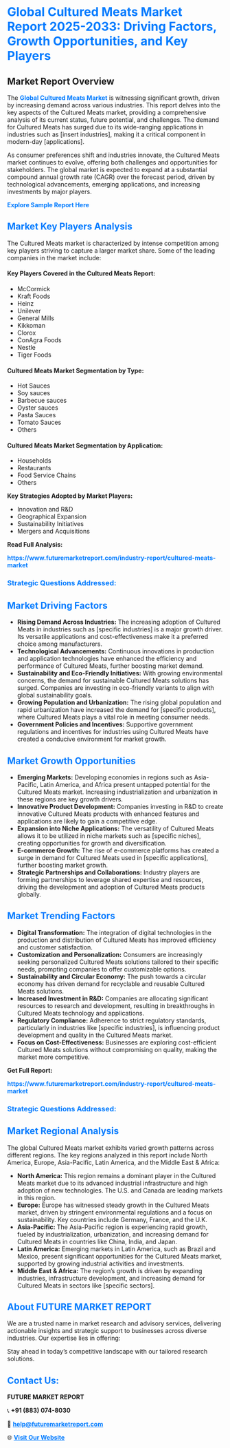 <h1 style="color: #007BFF;">Global Cultured Meats Market Report 2025-2033: Driving Factors, Growth Opportunities, and Key Players</h1>

<section id="overview">
<h2>Market Report Overview</h2>
<p>The <a href="https://www.futuremarketreport.com/industry-report/cultured-meats-market" style="color: #007BFF; text-decoration: none;"><strong>Global Cultured Meats Market</strong></a> is witnessing significant growth, driven by increasing demand across various industries. This report delves into the key aspects of the Cultured Meats market, providing a comprehensive analysis of its current status, future potential, and challenges. The demand for Cultured Meats has surged due to its wide-ranging applications in industries such as [insert industries], making it a critical component in modern-day [applications].</p>
<p>As consumer preferences shift and industries innovate, the Cultured Meats market continues to evolve, offering both challenges and opportunities for stakeholders. The global market is expected to expand at a substantial compound annual growth rate (CAGR) over the forecast period, driven by technological advancements, emerging applications, and increasing investments by major players.</p>
</section>

<section id="overview">
<p><a href="https://www.futuremarketreport.com/request-sample/reportId=34332" style="color: #007BFF; text-decoration: none;"><strong>Explore Sample Report Here</strong></a></p>
</section>

<section id="key-players">
<h2 style="color: #007BFF;">Market Key Players Analysis</h2>
<p>The Cultured Meats market is characterized by intense competition among key players striving to capture a larger market share. Some of the leading companies in the market include:</p>
<h4>Key Players Covered in the Cultured Meats Report:</h4>
<ul><li>McCormick</li><li>Kraft Foods</li><li>Heinz</li><li>Unilever</li><li>General Mills</li><li>Kikkoman</li><li>Clorox</li><li>ConAgra Foods</li><li>Nestle</li><li>Tiger Foods</li></ul>
<h4>Cultured Meats Market Segmentation by Type:</h4>
<ul><li>Hot Sauces</li><li>Soy sauces</li><li>Barbecue sauces</li><li>Oyster sauces</li><li>Pasta Sauces</li><li>Tomato Sauces</li><li>Others</li></ul>

<h4>Cultured Meats Market Segmentation by Application:</h4>
<ul><li>Households</li><li>Restaurants</li><li>Food Service Chains</li><li>Others</li></ul>
<p><strong>Key Strategies Adopted by Market Players:</strong></p>
<ul>
<li>Innovation and R&D</li>
<li>Geographical Expansion</li>
<li>Sustainability Initiatives</li>
<li>Mergers and Acquisitions</li>
</ul>
</section>

<section>
<p><strong>Read Full Analysis: </strong></p><a href="https://www.futuremarketreport.com/industry-report/cultured-meats-market" style="color: #007BFF; text-decoration: none;"><strong>https://www.futuremarketreport.com/industry-report/cultured-meats-market</strong></a>
<h3 style="color: #007BFF;">Strategic Questions Addressed:</h3>
</section>

<section id="driving-factors">
<h2 style="color: #007BFF;">Market Driving Factors</h2>
<ul>
<li><strong>Rising Demand Across Industries:</strong> The increasing adoption of Cultured Meats in industries such as [specific industries] is a major growth driver. Its versatile applications and cost-effectiveness make it a preferred choice among manufacturers.</li>
<li><strong>Technological Advancements:</strong> Continuous innovations in production and application technologies have enhanced the efficiency and performance of Cultured Meats, further boosting market demand.</li>
<li><strong>Sustainability and Eco-Friendly Initiatives:</strong> With growing environmental concerns, the demand for sustainable Cultured Meats solutions has surged. Companies are investing in eco-friendly variants to align with global sustainability goals.</li>
<li><strong>Growing Population and Urbanization:</strong> The rising global population and rapid urbanization have increased the demand for [specific products], where Cultured Meats plays a vital role in meeting consumer needs.</li>
<li><strong>Government Policies and Incentives:</strong> Supportive government regulations and incentives for industries using Cultured Meats have created a conducive environment for market growth.</li>
</ul>
</section>

<section id="growth-opportunities">
<h2 style="color: #007BFF;">Market Growth Opportunities</h2>
<ul>
<li><strong>Emerging Markets:</strong> Developing economies in regions such as Asia-Pacific, Latin America, and Africa present untapped potential for the Cultured Meats market. Increasing industrialization and urbanization in these regions are key growth drivers.</li>
<li><strong>Innovative Product Development:</strong> Companies investing in R&D to create innovative Cultured Meats products with enhanced features and applications are likely to gain a competitive edge.</li>
<li><strong>Expansion into Niche Applications:</strong> The versatility of Cultured Meats allows it to be utilized in niche markets such as [specific niches], creating opportunities for growth and diversification.</li>
<li><strong>E-commerce Growth:</strong> The rise of e-commerce platforms has created a surge in demand for Cultured Meats used in [specific applications], further boosting market growth.</li>
<li><strong>Strategic Partnerships and Collaborations:</strong> Industry players are forming partnerships to leverage shared expertise and resources, driving the development and adoption of Cultured Meats products globally.</li>
</ul>
</section>

<section id="trending-factors">
<h2 style="color: #007BFF;">Market Trending Factors</h2>
<ul>
<li><strong>Digital Transformation:</strong> The integration of digital technologies in the production and distribution of Cultured Meats has improved efficiency and customer satisfaction.</li>
<li><strong>Customization and Personalization:</strong> Consumers are increasingly seeking personalized Cultured Meats solutions tailored to their specific needs, prompting companies to offer customizable options.</li>
<li><strong>Sustainability and Circular Economy:</strong> The push towards a circular economy has driven demand for recyclable and reusable Cultured Meats solutions.</li>
<li><strong>Increased Investment in R&D:</strong> Companies are allocating significant resources to research and development, resulting in breakthroughs in Cultured Meats technology and applications.</li>
<li><strong>Regulatory Compliance:</strong> Adherence to strict regulatory standards, particularly in industries like [specific industries], is influencing product development and quality in the Cultured Meats market.</li>
<li><strong>Focus on Cost-Effectiveness:</strong> Businesses are exploring cost-efficient Cultured Meats solutions without compromising on quality, making the market more competitive.</li>
</ul>
</section>

<section>
<p><strong>Get Full Report: </strong></p><a href="https://www.futuremarketreport.com/industry-report/cultured-meats-market" style="color: #007BFF; text-decoration: none;"><strong>https://www.futuremarketreport.com/industry-report/cultured-meats-market</strong></a>
<h3 style="color: #007BFF;">Strategic Questions Addressed:</h3>
</section>


<section id="regional-analysis">
<h2 style="color: #007BFF;">Market Regional Analysis</h2>
<p>The global Cultured Meats market exhibits varied growth patterns across different regions. The key regions analyzed in this report include North America, Europe, Asia-Pacific, Latin America, and the Middle East & Africa:</p>
<ul>
<li><strong>North America:</strong> This region remains a dominant player in the Cultured Meats market due to its advanced industrial infrastructure and high adoption of new technologies. The U.S. and Canada are leading markets in this region.</li>
<li><strong>Europe:</strong> Europe has witnessed steady growth in the Cultured Meats market, driven by stringent environmental regulations and a focus on sustainability. Key countries include Germany, France, and the U.K.</li>
<li><strong>Asia-Pacific:</strong> The Asia-Pacific region is experiencing rapid growth, fueled by industrialization, urbanization, and increasing demand for Cultured Meats in countries like China, India, and Japan.</li>
<li><strong>Latin America:</strong> Emerging markets in Latin America, such as Brazil and Mexico, present significant opportunities for the Cultured Meats market, supported by growing industrial activities and investments.</li>
<li><strong>Middle East & Africa:</strong> The region’s growth is driven by expanding industries, infrastructure development, and increasing demand for Cultured Meats in sectors like [specific sectors].</li>
</ul>
</section>

<footer>
<h2 style="color: #007BFF;">About FUTURE MARKET REPORT</h2>
<p>We are a trusted name in market research and advisory services, delivering actionable insights and strategic support to businesses across diverse industries. Our expertise lies in offering:</p>

<p>Stay ahead in today’s competitive landscape with our tailored research solutions.</p>

<h2 style="color: #007BFF;">Contact Us:</h2>
<p><strong>FUTURE MARKET REPORT</strong></p>
<p>📞 <strong>+91 (883) 074-8030</strong></p>
<p>📧 <strong><a href="mailto:help@futuremarketreport.com" style="color: #007BFF;">help@futuremarketreport.com</a></strong></p>
<p>🌐 <strong><a href="https://www.futuremarketreport.com/" style="color: #007BFF;">Visit Our Website</a></strong></p>
</footer>